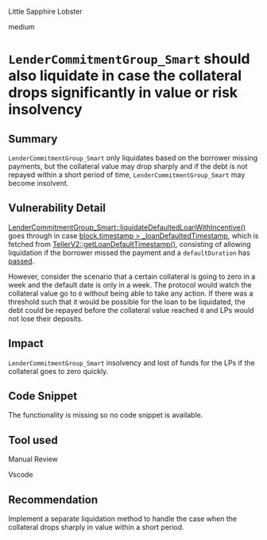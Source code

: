 Little Sapphire Lobster

medium

# `LenderCommitmentGroup_Smart` should also liquidate in case the collateral drops significantly in value or risk insolvency

## Summary

`LenderCommitmentGroup_Smart` only liquidates based on the borrower missing payments, but the collateral value may drop sharply and if the debt is not repayed within a short period of time, `LenderCommitmentGroup_Smart` may become insolvent.

## Vulnerability Detail

[LenderCommitmentGroup_Smart::liquidateDefaultedLoanWithIncentive()](https://github.com/sherlock-audit/2024-04-teller-finance/blob/main/teller-protocol-v2-audit-2024/packages/contracts/contracts/LenderCommitmentForwarder/extensions/LenderCommitmentGroup/LenderCommitmentGroup_Smart.sol#L422) goes through in case [block.timestamp > _loanDefaultedTimestamp](https://github.com/sherlock-audit/2024-04-teller-finance/blob/main/teller-protocol-v2-audit-2024/packages/contracts/contracts/LenderCommitmentForwarder/extensions/LenderCommitmentGroup/LenderCommitmentGroup_Smart.sol#L502), which is fetched from [TellerV2::getLoanDefaultTimestamp()](https://github.com/sherlock-audit/2024-04-teller-finance/blob/main/teller-protocol-v2-audit-2024/packages/contracts/contracts/LenderCommitmentForwarder/extensions/LenderCommitmentGroup/LenderCommitmentGroup_Smart.sol#L429), consisting of allowing liquidation if the borrower missed the payment and a `defaultDuration` has [passed](https://github.com/sherlock-audit/2024-04-teller-finance/blob/main/teller-protocol-v2-audit-2024/packages/contracts/contracts/TellerV2.sol#L1245).

However, consider the scenario that a certain collateral is going to zero in a week and the default date is only in a week. The protocol would watch the collateral value go to `0` without being able to take any action. If there was a threshold such that it would be possible for the loan to be liquidated, the debt could be repayed before the collateral value reached `0` and LPs would not lose their deposits.

## Impact

`LenderCommitmentGroup_Smart` insolvency and lost of funds for the LPs if the collateral goes to zero quickly.

## Code Snippet

The functionality is missing so no code snippet is available.

## Tool used

Manual Review

Vscode

## Recommendation

Implement a separate liquidation method to handle the case when the collateral drops sharply in value within a short period.